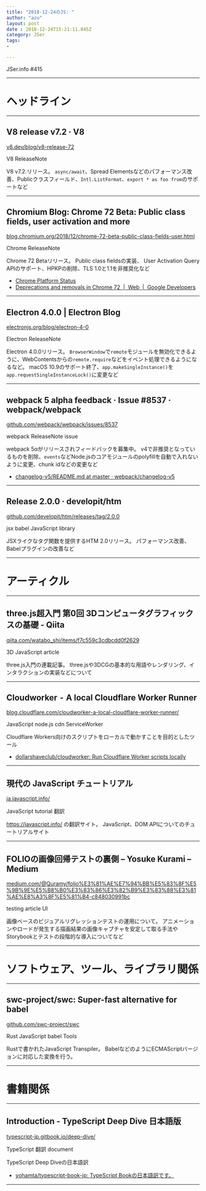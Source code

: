 ```yaml
---
title: "2018-12-24のJS: "
author: "azu"
layout: post
date : 2018-12-24T15:21:11.845Z
category: JSer
tags:
-

---
```


JSer.info #415

----

<h1 class="site-genre">ヘッドライン</h1>

----

## V8 release v7.2 · V8
[v8.dev/blog/v8-release-72](https://v8.dev/blog/v8-release-72 "V8 release v7.2 · V8")
<p class="jser-tags jser-tag-icon"><span class="jser-tag">V8</span> <span class="jser-tag">ReleaseNote</span></p>

V8 v7.2.リリース。
`async/await`、Spread Elementsなどのパフォーマンス改善、Publicクラスフィールド、`Intl.ListFormat`、`export * as foo from`のサポートなど


----

## Chromium Blog: Chrome 72 Beta: Public class fields, user activation and more
[blog.chromium.org/2018/12/chrome-72-beta-public-class-fields-user.html](https://blog.chromium.org/2018/12/chrome-72-beta-public-class-fields-user.html "Chromium Blog: Chrome 72 Beta: Public class fields, user activation and more")
<p class="jser-tags jser-tag-icon"><span class="jser-tag">Chrome</span> <span class="jser-tag">ReleaseNote</span></p>

Chrome 72 Betaリリース。
Public class fieldsの実装、 User Activation Query APIのサポート、HPKPの削除、TLS 1.0と1.1を非推奨化など

- [Chrome Platform Status](https://www.chromestatus.com/features#browsers.chrome.desktop%3D72 "Chrome Platform Status")
- [Deprecations and removals in Chrome 72  |  Web  |  Google Developers](https://developers.google.com/web/updates/2018/12/chrome-72-deps-rems "Deprecations and removals in Chrome 72  |  Web  |  Google Developers")

----

## Electron 4.0.0 | Electron Blog
[electronjs.org/blog/electron-4-0](https://electronjs.org/blog/electron-4-0 "Electron 4.0.0 | Electron Blog")
<p class="jser-tags jser-tag-icon"><span class="jser-tag">Electron</span> <span class="jser-tag">ReleaseNote</span></p>

Electron 4.0.0リリース。
`BrowserWindow`で`remote`モジュールを無効化できるように、WebContentsからの`remote.require`などをイベント処理できるようになるなど。
macOS 10.9のサポート終了、`app.makeSingleInstance()`を`app.requestSingleInstanceLock()`に変更など


----

## webpack 5 alpha feedback · Issue #8537 · webpack/webpack
[github.com/webpack/webpack/issues/8537](https://github.com/webpack/webpack/issues/8537 "webpack 5 alpha feedback · Issue #8537 · webpack/webpack")
<p class="jser-tags jser-tag-icon"><span class="jser-tag">webpack</span> <span class="jser-tag">ReleaseNote</span> <span class="jser-tag">issue</span></p>

webpack 5αがリリースされフィードバックを募集中。
v4で非推奨となっているものを削除、`events`などNode.jsのコアモジュールのpolyfillを自動で入れないように変更、chunk idなどの変更など

- [changelog-v5/README.md at master · webpack/changelog-v5](https://github.com/webpack/changelog-v5/blob/master/README.md "changelog-v5/README.md at master · webpack/changelog-v5")

----

## Release 2.0.0 · developit/htm
[github.com/developit/htm/releases/tag/2.0.0](https://github.com/developit/htm/releases/tag/2.0.0 "Release 2.0.0 · developit/htm")
<p class="jser-tags jser-tag-icon"><span class="jser-tag">jsx</span> <span class="jser-tag">babel</span> <span class="jser-tag">JavaScript</span> <span class="jser-tag">library</span></p>

JSXライクなタグ関数を提供するHTM 2.0リリース。
パフォーマンス改善、Babelプラグインの改善など


----
<h1 class="site-genre">アーティクル</h1>

----

## three.js超入門 第0回 3Dコンピュータグラフィックスの基礎 - Qiita
[qiita.com/watabo\_shi/items/f7c559c3cdbcdd0f2629](https://qiita.com/watabo_shi/items/f7c559c3cdbcdd0f2629 "three.js超入門 第0回 3Dコンピュータグラフィックスの基礎 - Qiita")
<p class="jser-tags jser-tag-icon"><span class="jser-tag">3D</span> <span class="jser-tag">JavaScript</span> <span class="jser-tag">article</span></p>

three.js入門の連載記事。
three.jsや3DCGの基本的な用語やレンダリング、インタラクションの実装などについて


----

## Cloudworker  -  A local Cloudflare Worker Runner
[blog.cloudflare.com/cloudworker-a-local-cloudflare-worker-runner/](https://blog.cloudflare.com/cloudworker-a-local-cloudflare-worker-runner/ "Cloudworker  -  A local Cloudflare Worker Runner")
<p class="jser-tags jser-tag-icon"><span class="jser-tag">JavaScript</span> <span class="jser-tag">node.js</span> <span class="jser-tag">cdn</span> <span class="jser-tag">ServiceWorker</span></p>

Cloudflare Workers向けのスクリプトをローカルで動かすことを目的としたツール

- [dollarshaveclub/cloudworker: Run Cloudflare Worker scripts locally](https://github.com/dollarshaveclub/cloudworker "dollarshaveclub/cloudworker: Run Cloudflare Worker scripts locally")

----

## 現代の JavaScript チュートリアル
[ja.javascript.info/](https://ja.javascript.info/ "現代の JavaScript チュートリアル")
<p class="jser-tags jser-tag-icon"><span class="jser-tag">JavaScript</span> <span class="jser-tag">tutorial</span> <span class="jser-tag">翻訳</span></p>

https://javascript.info/ の翻訳サイト。
JavaScript、DOM APIについてのチュートリアルサイト


----

## FOLIOの画像回帰テストの裏側 – Yosuke Kurami – Medium
[medium.com/@Quramy/folio%E3%81%AE%E7%94%BB%E5%83%8F%E5%9B%9E%E5%B8%B0%E3%83%86%E3%82%B9%E3%83%88%E3%81%AE%E8%A3%8F%E5%81%B4-c848030991bc](https://medium.com/@Quramy/folio%E3%81%AE%E7%94%BB%E5%83%8F%E5%9B%9E%E5%B8%B0%E3%83%86%E3%82%B9%E3%83%88%E3%81%AE%E8%A3%8F%E5%81%B4-c848030991bc "FOLIOの画像回帰テストの裏側 – Yosuke Kurami – Medium")
<p class="jser-tags jser-tag-icon"><span class="jser-tag">testing</span> <span class="jser-tag">article</span> <span class="jser-tag">UI</span></p>

画像ベースのビジュアルリグレッションテストの運用について。
アニメーションやロードが発生する描画結果の画像キャプチャを安定して取る手法やStorybookとテストの段階的な導入についてなど


----
<h1 class="site-genre">ソフトウェア、ツール、ライブラリ関係</h1>

----

## swc-project/swc: Super-fast alternative for babel
[github.com/swc-project/swc](https://github.com/swc-project/swc "swc-project/swc: Super-fast alternative for babel")
<p class="jser-tags jser-tag-icon"><span class="jser-tag">Rust</span> <span class="jser-tag">JavaScript</span> <span class="jser-tag">babel</span> <span class="jser-tag">Tools</span></p>

Rustで書かれたJavaScript Transpiler。
BabelなどのようにECMAScriptバージョンに対応した変換を行う。


----
<h1 class="site-genre">書籍関係</h1>

----

## Introduction - TypeScript Deep Dive 日本語版
[typescript-jp.gitbook.io/deep-dive/](https://typescript-jp.gitbook.io/deep-dive/ "Introduction - TypeScript Deep Dive 日本語版")
<p class="jser-tags jser-tag-icon"><span class="jser-tag">TypeScript</span> <span class="jser-tag">翻訳</span> <span class="jser-tag">document</span></p>

TypeScript Deep Diveの日本語訳

- [yohamta/typescript-book-jp: TypeScript Bookの日本語訳です。](https://github.com/yohamta/typescript-book-jp "yohamta/typescript-book-jp: TypeScript Bookの日本語訳です。")

----
